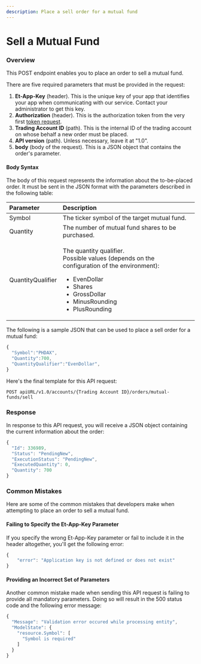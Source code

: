 ```yaml
---
description: Place a sell order for a mutual fund
---
```


# Sell a Mutual Fund

### Overview

This POST endpoint enables you to place an order to sell a mutual fund.

There are five required parameters that must be provided in the request:

1. **Et-App-Key** \(header\). This is the unique key of your app that identifies your app when communicating with our service. Contact your administrator to get this key.
2. **Authorization** \(header\). This is the authorization token from the very first [token request](../../authentication/requesting-tokens/).
3. **Trading Account ID** \(path\). This is the internal ID of the trading account on whose behalf a new order must be placed. 
4. **API version** \(path\). Unless necessary, leave it at "1.0".
5. **body** \(body of the request\). This is a JSON object that contains the order's parameter. 

#### Body Syntax

The body of this request represents the information about the to-be-placed order. It must be sent in the JSON format with the parameters described in the following table:

<table>
  <thead>
    <tr>
      <th style="text-align:left">Parameter</th>
      <th style="text-align:left">Description</th>
    </tr>
  </thead>
  <tbody>
    <tr>
      <td style="text-align:left">Symbol</td>
      <td style="text-align:left">The ticker symbol of the target mutual fund.</td>
    </tr>
    <tr>
      <td style="text-align:left">Quantity</td>
      <td style="text-align:left">The number of mutual fund shares to be purchased.</td>
    </tr>
    <tr>
      <td style="text-align:left">QuantityQualifier</td>
      <td style="text-align:left">
        <p>The quantity qualifier.
          <br />Possible values (depends on the configuration of the environment):</p>
        <ul>
          <li>EvenDollar</li>
          <li>Shares</li>
          <li>GrossDollar</li>
          <li>MinusRounding</li>
          <li>PlusRounding</li>
        </ul>
      </td>
    </tr>
  </tbody>
</table>

The following is a sample JSON that can be used to place a sell order for a mutual fund:

```javascript
{
  "Symbol":"PHDAX",
  "Quantity":700,
  "QuantityQualifier":"EvenDollar",
}
```

Here's the final template for this API request:

```text
POST apiURL/v1.0/accounts/{Trading Account ID}/orders/mutual-funds/sell
```

### Response

In response to this API request, you will receive a JSON object containing the current information about the order:

```javascript
{
  "Id": 336989,
  "Status": "PendingNew",
  "ExecutionStatus": "PendingNew",
  "ExecutedQuantity": 0,
  "Quantity": 700
}
```

### Common Mistakes

Here are some of the common mistakes that developers make when attempting to place an order to sell a mutual fund.

#### Failing to Specify the Et-App-Key Parameter

If you specify the wrong Et-App-Key parameter or fail to include it in the header altogether, you'll get the following error:

```javascript
{
    "error": "Application key is not defined or does not exist"
}
```

#### Providing an Incorrect Set of Parameters

Another common mistake made when sending this API request is failing to provide all mandatory parameters. Doing so will result in the 500 status code and the following error message:

```javascript
{
  "Message": "Validation error occured while processing entity",
  "ModelState": {
    "resource.Symbol": [
      "Symbol is required"
    ]
  }
}
```

